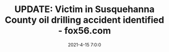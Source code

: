 ---
"title": "UPDATE: Victim in Susquehanna County oil drilling accident identified - fox56.com"
"date": "2021-4-15 7:0:0"
"feed_name": "GOOGLENEWSDRILLING"
"feed_website": "https://news.google.com/search?q=drilling%2Bincident&hl=en-US&gl=US&ceid=US:en"
"feed_rss": "https://news.google.com/rss/search?q=drilling%2Bincident&hl=en-US&gl=US&ceid=US:en"
"link": "https://fox56.com/news/local/death-of-gas-drilling-worker-injured-in-pennsylvania-probed"
"file": "_posts/2021-1-1-f4a4ad78ce26b8ac7bf2a471d54b200afa182700.md"
"accident": "1"
"drilling": "1"
---